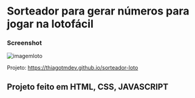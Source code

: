 # Sorteador para gerar números para jogar na lotofácil

### Screenshot
![imagemloto](https://github.com/thiagotmdev/sorteador-loto/assets/64815231/c923d923-f122-43ea-86e1-a62128856fd5)

Projeto: https://thiagotmdev.github.io/sorteador-loto

## Projeto feito em HTML, CSS, JAVASCRIPT
